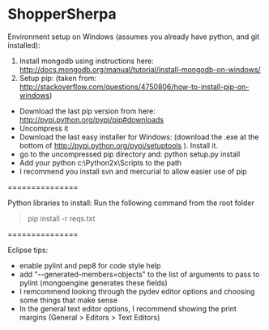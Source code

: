 ShopperSherpa
=============

Environment setup on Windows (assumes you already have python, and git installed):
1) Install mongodb using instructions here: http://docs.mongodb.org/manual/tutorial/install-mongodb-on-windows/
2) Setup pip:
(taken from: http://stackoverflow.com/questions/4750806/how-to-install-pip-on-windows)
 - Download the last pip version from here: http://pypi.python.org/pypi/pip#downloads
 - Uncompress it
 - Download the last easy installer for Windows: (download the .exe at the bottom of http://pypi.python.org/pypi/setuptools ). Install it.
 - go to the uncompressed pip directory and: python setup.py install
 - Add your python c:\Python2x\Scripts to the path
 - I recommend you install svn and mercurial to allow easier use of pip

===============

Python libraries to install:
Run the following command from the root folder
>pip install -r reqs.txt

===============

Eclipse tips:

- enable pylint and pep8 for code style help
- add "--generated-members=objects" to the list of arguments to pass to pylint (mongoengine generates these fields)
- I remcommend looking through the pydev editor options and choosing some things that make sense
- In the general text editor options, I recommend showing the print margins (General > Editors > Text Editors)
